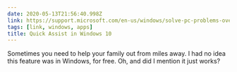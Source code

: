 ```yaml
---
date: 2020-05-13T21:56:40.998Z
link: https://support.microsoft.com/en-us/windows/solve-pc-problems-over-a-remote-connection-b077e31a-16f4-2529-1a47-21f6a9040bf3
tags: [link, windows, apps]
title: Quick Assist in Windows 10
---
```


Sometimes you need to help your family out from miles away. I had no idea this feature was in Windows, for free. Oh, and did I mention it just works?

